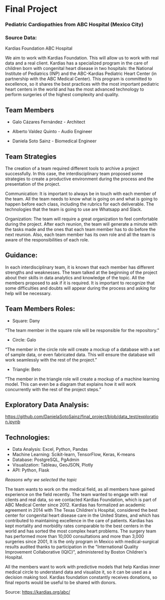 # Final Project
### Pediatric Cardiopathies from ABC Hospital (Mexico City)

### Source Data: 
Kardias Foundation ABC Hospital

We aim to work with Kardias Foundation. This will allow us to work with real data and a real client.
Kardias has a specialized program in the care of children born with congenital heart disease in two hospitals: the National Institute of Pediatrics (INP) and the ABC-Kardias Pediatric Heart Center (in partnership with the ABC Medical Center). This program is committed to excellence, so it shares the best practices with the most important pediatric heart centers in the world and has the most advanced technology to perform surgeries of the highest complexity and quality.

## Team Members

* Galo Cázares Fernández - Architect 

* Alberto Valdez Quinto - Audio Engineer

* Daniela Soto Sainz - Biomedical Engineer

## Team Strategies

The creation of a team required different tools to archive a project successfully. In this case, the interdisciplinary team proposed some strategies to create a productive environment during the process and the presentation of the project.

Communication:
It is important to always be in touch with each member of the team. All the team needs to know what is going on and what is going to happen before each class, including the rubrics for each deliverable. The technologies that the team is going to use are Whatsapp and Slack.

Organization:
The team will require a great organization to feel comfortable during the project. After each reunion, the team will generate a minute with the tasks made and the ones that each team member has to do before the next reunion. Also, each team member has its own role and all the team is aware of the responsibilities of each role.

## Guidance:
In each interdisciplinary team, it is known that each member has different strengths and weaknesses. The team talked at the beginning of the project about their skills in data analytics and knowledge of the topic. All the members proposed to ask if it is required. It is important to recognize that some difficulties and doubts will appear during the process and asking for help will be necessary. 

## Team Members Roles:
* Square: Dany

“The team member in the square role will be responsible for the repository.”

* Circle: Galo

“The member in the circle role will create a mockup of a database with a set of sample data, or even fabricated data. This will ensure the database will work seamlessly with the rest of the project.”

* Triangle: Beto

“The member in the triangle role will create a mockup of a machine learning model. This can even be a diagram that explains how it will work concurrently with the rest of the project steps.”

## Exploratory Data Analysis:
https://github.com/DanielaSotoSainz/final_project/blob/data_test/exploration.ipynb

## Technologies:
* Data Analysis: Excel, Python, Pandas
* Machine Learning: Scikit-learn, TensorFlow, Keras, K-means
* Database: PostgreSQL, PgAdmin
* Visualization: Tableau, GeoJSON, Plotly
* API: Python, Flask

*Reasons why we selected the topic*

The team wants to work on the medical field, as all members have gained experience on the field recently. The team wanted to engage with real clients and real data, so we contacted Kardias Foundation, which is part of ABC Medical Center since 2012. Kardias has formalized an academic agreement in 2014 with The Texas Children's Hospital, considered the best center for congenital heart disease care in the United States, and which has contributed to maintaining excellence in the care of patients. Kardias has kept mortality and morbidity rates comparable to the best centers in the world and has sorted the most complex heart problems. The surgery team has performed more than 10,000 consultations and more than 3,000 surgeries since 2001, It is the only program in Mexico with medical-surgical results audited thanks to participation in the "International Quality Improvement Collaborative (IQIC)", administered by Boston Children's Hospital.

All the members want to work with predictive models that help Kardias inner medical circle to understand data and visualize it, so it can be used as a decision making tool. Kardias foundation constantly receives donations, so final reports would be useful to be shared with donors.

Source: https://kardias.org/abc/


